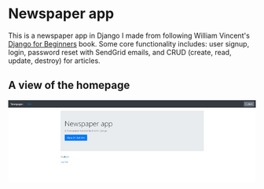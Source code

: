 # Newspaper app
This is a newspaper app in Django I made from following William Vincent's [Django for Beginners](https://djangoforbeginners.com/) book.
Some core functionality includes: user signup, login, password reset with SendGrid emails, and CRUD (create, read, update, destroy) for articles.

## A view of the homepage
![Home](https://raw.githubusercontent.com/albert-zhong/news/master/newspaper_home.jpg)
